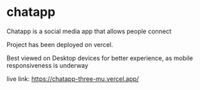 # chatapp
Chatapp is a social media app that allows people connect

Project has been deployed on vercel. 

Best viewed on Desktop devices for better experience, as mobile responsiveness is underway

live link: https://chatapp-three-mu.vercel.app/
